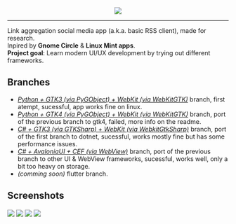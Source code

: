 <div align="center">
  <img align="center" src="https://github.com/user-attachments/assets/ecd79ed6-311e-45e7-abbb-a16822ec4f68"></img>
  <hr>
  <div align="left">
    <a>Link aggregation social media app (a.k.a. basic RSS client), made for research.</a>
    <br>
    <a>Inpired by <b>Gnome Circle</b> & <b>Linux Mint apps</b>.</a>
    <br>
    <a><b>Project goal</b>: Learn modern UI/UX development by trying out different frameworks.</a>
    <br>
    <h2>Branches</h2>
    <ul>
      <li><i><a href="https://github.com/ahopness/Juno/tree/python-gtk3">Python + GTK3 (via PyGObject) + WebKit (via WebKitGTK)</a></i> branch, first atempt, sucessful, app works fine on linux.</li>
      <li><i><a href="https://github.com/ahopness/Juno/tree/python-gtk4">Python + GTK4 (via PyGObject) + WebKit (via WebKitGTK)</a></i> branch, port of the previous branch to gtk4, failed, more info on the readme.</li>
      <li><i><a href="https://github.com/ahopness/Juno/tree/csharp-gtk3">C# + GTK3 (via GTKSharp) + WebKit (via  WebkitGtkSharp)</a></i> branch, port of the first branch to dotnet, sucessful, works mostly fine but has some performance issues.</li>
      <li><i><a href="https://github.com/ahopness/Juno/tree/csharp-avalonia">C# + AvaloniaUI + CEF (via  WebView)</a></i> branch, port of the previous branch to other UI & WebView frameworks, sucessful, works well, only a bit too heavy on storage.</li>
      <li><i>(comming soon)</i> flutter branch.</li>
    </ul>
  <h2>Screenshots</h2>
  <img align="center" src="https://github.com/user-attachments/assets/32c9d6e0-051e-4ca6-ba2e-ca5ee9428ef5"></img>
  <img align="center" src="https://github.com/user-attachments/assets/2bd311bd-4910-413c-be4f-908d97411fbe"></img>
  <img align="center" src="https://github.com/user-attachments/assets/361e4e3d-8390-4d3b-9067-fe95145327ab"></img>
  <img align="center" src="https://github.com/user-attachments/assets/b93556ef-1452-4108-9af0-dd57fa913473"></img>
  </div>
</div>
